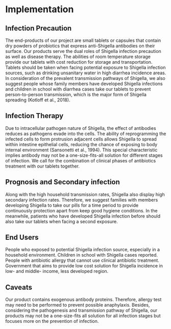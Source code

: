 # Implementation

## Infection Precaution

The end-products of our project are small tablets or capsules that contain dry powders of probiotics that express anti-Shigella antibodies on their surface. Our products serve the dual roles of Shigella infection precaution as well as disease therapy. The abilities of room temperature storage provide our tablets with cost reduction for storage and transportation. Tablets should be taken when facing potential exposure to Shigella infection sources, such as drinking unsanitary water in high diarrhea incidence areas. In consideration of the prevalent transmission pathways of Shigella, we also suggest people whose family members have developed Shigella infections and children in school with diarrhea cases take our tablets to prevent person-to-person transmission, which is the major form of Shigella spreading (Kotloff et al., 2018). 

## Infection Therapy

Due to intracellular pathogen nature of Shigella, the effect of antibodies reduces as pathogens evade into the cells. The ability of reprogramming the infected cells to form protrusion adjacent cells allows Shigella to spread within intestine epithelial cells, reducing the chance of exposing to body internal environment (Sansonetti et al., 1994). This special characteristic implies antibody may not be a one-size-fits-all solution for different stages of infection. We call for the combination of clinical phases of antibiotics treatment with our tablets together.

## Prognosis and Secondary infection

Along with the high household transmission rates, Shigella also display high secondary infection rates. Therefore, we suggest families with members developing Shigella to take our pills for a time period to provide continuously protection apart from keep good hygiene conditions. In the meanwhile, patients who have developed Shigella infection before should also take our tablets when facing a second exposure.

## End Users

People who exposed to potential Shigella infection source, especially in a household environment. 
Children in school with Shigella cases reported.
People with antibiotic allergy that cannot use clinical antibiotic treatment.
Government that aims to provide low cost solution for Shigella incidence in low- and middle- income, less developed region.

## Caveats

Our product contains exogenous antibody proteins. Therefore, allergy test may need to be performed to prevent possible anaphylaxis. Besides, considering the pathogenesis and transmission pathway of Shigella, our products may not be a one-size-fits all solution for all infection stages but focuses more on the prevention of infection.